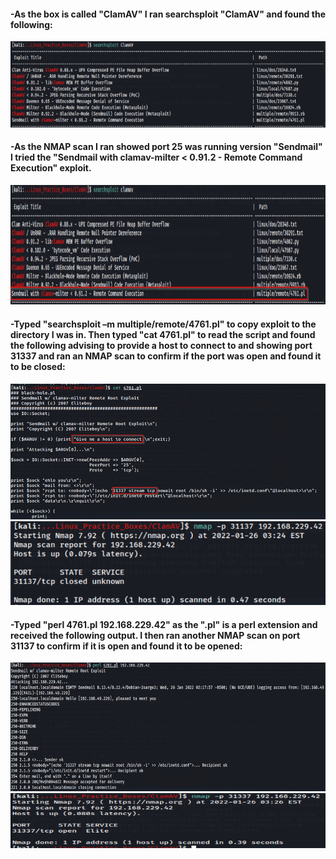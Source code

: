 #### -As the box is called "ClamAV" I ran searchsploit "ClamAV" and found the following: 

![](../Pasted%20Images/Pasted%20image%2020220518220551.png)

#### -As the NMAP scan I ran showed port 25 was running version "Sendmail" I tried the "Sendmail with clamav-milter < 0.91.2 - Remote Command Execution" exploit.

![](../Pasted%20Images/Pasted%20image%2020220518220852.png)

#### -Typed "searchsploit –m multiple/remote/4761.pl" to copy exploit to the directory I was in. Then typed "cat 4761.pl" to read the script and found the following advising to provide a host to connect to and showing port 31337 and ran an NMAP scan to confirm if the port was open and found it to be closed: 

![](../Pasted%20Images/Pasted%20image%2020220518221021.png)
![](../Pasted%20Images/Pasted%20image%2020220518221042.png)

#### -Typed "perl 4761.pl 192.168.229.42" as the ".pl" is a perl extension and received the following output. I then ran another NMAP scan on port 31137 to confirm if it is open and found it to be opened: 

![](../Pasted%20Images/Pasted%20image%2020220518221153.png)
![](../Pasted%20Images/Pasted%20image%2020220518221210.png)
